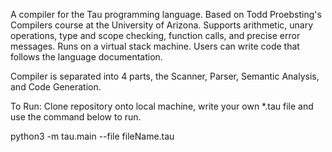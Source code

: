 A compiler for the Tau programming language. Based on Todd Proebsting's Compilers course at the University of Arizona.
Supports arithmetic, unary operations, type and scope checking, function calls, and precise error messages.  Runs on a virtual stack machine.
Users can write code that follows the language documentation.

Compiler is separated into 4 parts, the Scanner, Parser, Semantic Analysis, and Code Generation.

To Run:
Clone repository onto local machine, write your own *.tau file and use the command below to run.

python3 -m tau.main --file fileName.tau
